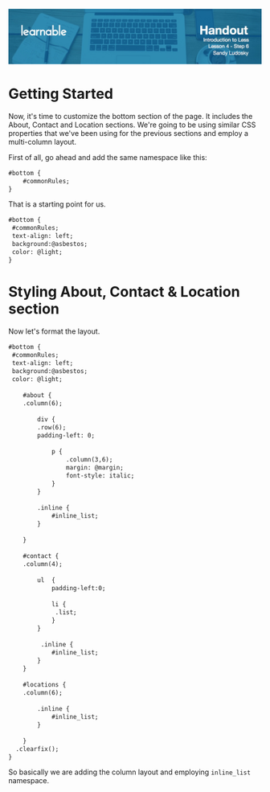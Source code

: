 ![](headers/4-6.jpg)
# Getting Started

Now, it's time to customize the bottom section of the page. It includes the About, Contact and Location sections. We're going to be using similar CSS properties that we've been using for the previous sections and employ a multi-column layout.

First of all, go ahead and add the same namespace like this:

```less
#bottom {
	#commonRules;
}
```

That is a starting point for us.

```less
#bottom {
 #commonRules;
 text-align: left;
 background:@asbestos;
 color: @light;
}
```

# Styling About, Contact & Location section

Now let's format the layout.

```less
#bottom {
 #commonRules;
 text-align: left;
 background:@asbestos;
 color: @light;

	#about {
	.column(6);

		div {
	 	.row(6);
	 	padding-left: 0;

	 		p {
	 			.column(3,6);
	 			margin: @margin;
	 			font-style: italic;		 
	 		}
	 	}

		.inline {
			#inline_list;
		}
	
	}

	#contact {
	.column(4);

		ul  {
			padding-left:0;

			li {
			 .list;
			}
		}

		 .inline {
			#inline_list;
		}
	} 
	
	#locations {
	.column(6);

		.inline {
			#inline_list;
		}
	 
	}
  .clearfix();
}
```

So basically we are adding the column layout and employing `inline_list` namespace.